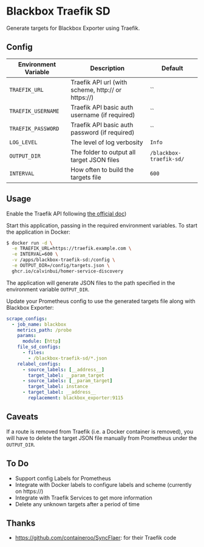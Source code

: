 # Blackbox Traefik SD

Generate targets for Blackbox Exporter using Traefik.

## Config

| Environment Variable | Description                                        | Default                 |
|----------------------|----------------------------------------------------|-------------------------|
| `TRAEFIK_URL`        | Traefik API url (with scheme, http:// or https://) | ``                      |
| `TRAEFIK_USERNAME`   | Traefik API basic auth username (if required)      | ``                      |
| `TRAEFIK_PASSWORD`   | Traefik API basic auth password (if required)      | ``                      |
| `LOG_LEVEL`          | The level of log verbosity                         | `Info`                  |
| `OUTPUT_DIR`         | The folder to output all target JSON files         | `/blackbox-traefik-sd/` |
| `INTERVAL`           | How often to build the targets file                | `600`                   |

## Usage

Enable the Traefik API following [the official doc](https://doc.traefik.io/traefik/operations/api/))

Start this application, passing in the required environment variables. To start the application in Docker:

```bash
$ docker run -d \
  -e TRAEFIK_URL=https://traefik.example.com \
  -e INTERVAL=600 \
  -v /apps/blackbox-traefik-sd:/config \
  -e OUTPUT_DIR=/config/targets.json \
  ghcr.io/calvinbui/homer-service-discovery
```

The application will generate JSON files to the path specified in the environment variable `OUTPUT_DIR`.

Update your Prometheus config to use the generated targets file along with Blackbox Exporter:

```yaml
scrape_configs:
  - job_name: blackbox
    metrics_path: /probe
    params:
      module: [http]
    file_sd_configs:
      - files:
        - /blackbox-traefik-sd/*.json
    relabel_configs:
      - source_labels: [__address__]
        target_label: __param_target
      - source_labels: [__param_target]
        target_label: instance
      - target_label: __address__
        replacement: blackbox_exporter:9115
```

## Caveats

If a route is removed from Traefik (i.e. a Docker container is removed), you will have to delete the target JSON file manually from Prometheus under the `OUTPUT_DIR`.

## To Do

- Support config Labels for Prometheus
- Integrate with Docker labels to configure labels and scheme (currently on https://)
- Integrate with Traefik Services to get more information
- Delete any unknown targets after a period of time

## Thanks

- https://github.com/containeroo/SyncFlaer: for their Traefik code

